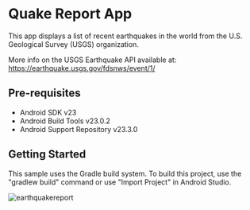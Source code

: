 Quake Report App
===================================

This app displays a list of recent earthquakes in the world
from the U.S. Geological Survey (USGS) organization.

More info on the USGS Earthquake API available at:
https://earthquake.usgs.gov/fdsnws/event/1/

Pre-requisites
--------------

- Android SDK v23
- Android Build Tools v23.0.2
- Android Support Repository v23.3.0

Getting Started
---------------

This sample uses the Gradle build system. To build this project, use the
"gradlew build" command or use "Import Project" in Android Studio.

![earthquakereport](https://user-images.githubusercontent.com/22873030/53266775-11c2d200-36e2-11e9-8e5c-6c8c98d1e528.JPG)
